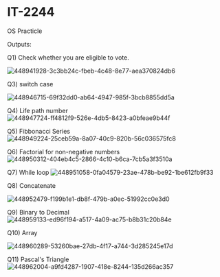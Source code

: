 # IT-2244
OS Practicle

Outputs:


Q1) Check whether you are eligible to vote.

![448941928-3c3bb24c-fbeb-4c48-8e77-aea370824db6](https://github.com/user-attachments/assets/8eb69107-d683-433a-bf03-e372d4547dd1)

Q3) switch case

![448946715-69f32dd0-ab64-4947-985f-3bcb8855dd5a](https://github.com/user-attachments/assets/b3573bba-5860-4a61-b449-ec55e396556a)

Q4) Life path number
![448947724-ff4812f9-526e-4db5-8423-a0bfeae9b44f](https://github.com/user-attachments/assets/5951a356-dba1-42a4-876e-3b64646a58f6)


Q5) Fibbonacci Series
![448949224-25ceb59a-8a07-40c9-820b-56c036575fc8](https://github.com/user-attachments/assets/328d1c38-d856-4088-a781-346a16ab8e50)

Q6) Factorial for non-negative numbers
![448950312-404eb4c5-2866-4c10-b6ca-7cb5a3f3510a](https://github.com/user-attachments/assets/ef8bca60-ebfa-44b8-a999-4ce8217b048a)

Q7) While loop
![448951058-0fa04579-23ae-478b-be92-1be612fb9f33](https://github.com/user-attachments/assets/d4f28c5c-7100-4755-8234-449b91a16efc)


Q8) Concatenate

![448952479-f199b1e1-db8f-479b-a0ec-51992cc0e3d0](https://github.com/user-attachments/assets/4832588b-9163-4908-96c6-3f7d565900e0)

Q9) Binary to Decimal
![448959133-ed96f194-a517-4a09-ac75-b8b31c20b84e](https://github.com/user-attachments/assets/8fb46ab6-74bf-4499-afb0-d2caa33c6080)


Q10) Array

![448960289-53260bae-27db-4f17-a744-3d285245e17d](https://github.com/user-attachments/assets/7dec20ac-7583-49cc-8987-a012d4391347)

Q11) Pascal's Triangle
![448962004-a9fd4287-1907-418e-8244-135d266ac357](https://github.com/user-attachments/assets/574a6a1a-874b-42c1-94fc-fc7d15686c0a)




